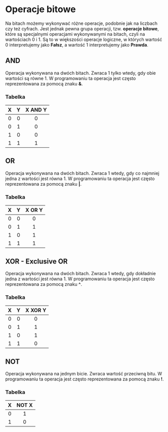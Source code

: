 # Operacje bitowe

Na bitach możemy wykonywać różne operacje, podobnie jak na liczbach czy też cyfrach.
Jest jednak pewna grupa operacji, tzw. __operacje bitowe__, które są specjalnymi operacjami wykonywanymi na bitach, czyli na wartościach $0$ i $1$.
Są to w większości operacje logiczne, w których wartość $0$ interpretujemy jako **Fałsz**, a wartość $1$ interpretujemy jako **Prawda**.

## AND

Operacja wykonywana na dwóch bitach. Zwraca $1$ tylko wtedy, gdy obie wartości są równe $1$.
W programowaniu ta operacja jest często reprezentowana za pomocą znaku **&**.

### Tabelka

|  X  |  Y  | X AND Y |
| :-: | :-: | :-----: |
|  0  |  0  |    0    |
|  0  |  1  |    0    |
|  1  |  0  |    0    |
|  1  |  1  |    1    |

## OR

Operacja wykonywana na dwóch bitach. Zwraca $1$ wtedy, gdy co najmniej jedna z wartości jest równa $1$.
W programowaniu ta operacja jest często reprezentowana za pomocą znaku **|**.

### Tabelka

|  X  |  Y  | X OR Y |
| :-: | :-: | :----: |
|  0  |  0  |   0    |
|  0  |  1  |   1    |
|  1  |  0  |   1    |
|  1  |  1  |   1    |

## XOR - Exclusive OR

Operacja wykonywana na dwóch bitach. Zwraca $1$ wtedy, gdy dokładnie jedna z wartości jest równa $1$.
W programowaniu ta operacja jest często reprezentowana za pomocą znaku **^**.

### Tabelka

|  X  |  Y  | X XOR Y |
| :-: | :-: | :-----: |
|  0  |  0  |    0    |
|  0  |  1  |    1    |
|  1  |  0  |    1    |
|  1  |  1  |    0    |

## NOT

Operacja wykonywana na jednym bicie. Zwraca wartość przeciwną bitu.
W programowaniu ta operacja jest często reprezentowana za pomocą znaku **!**.

### Tabelka

|  X  | NOT X |
| :-: | :---: |
|  0  |   1   |
|  1  |   0   |
